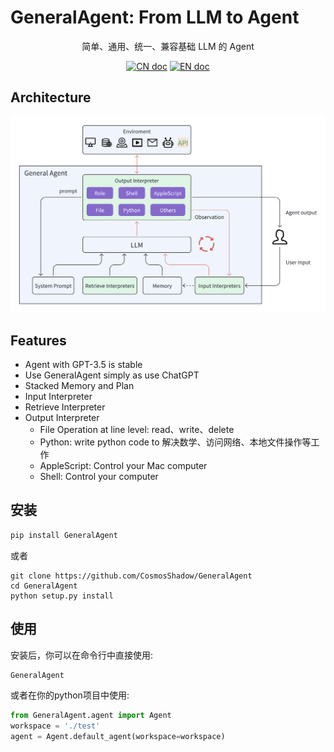 # GeneralAgent: From LLM to Agent
<p align="center">简单、通用、统一、兼容基础 LLM 的 Agent</p>

<p align="center">
<a href="docs/README_CN.md"><img src="https://img.shields.io/badge/文档-中文版-blue.svg" alt="CN doc"></a>
<a href="README.md"><img src="https://img.shields.io/badge/document-English-blue.svg" alt="EN doc"></a>
</p>

## Architecture

![Architecture](docs/images/Architecture.png)

## Features

  - Agent with GPT-3.5 is stable
  - Use GeneralAgent simply as use ChatGPT
  - Stacked Memory and Plan
  - Input Interpreter
  - Retrieve Interpreter
  - Output Interpreter
      - File Operation at line level: read、write、delete
      - Python: write python code to 解决数学、访问网络、本地文件操作等工作
      - AppleScript: Control your Mac computer
      - Shell: Control your computer

## 安装

```bash
pip install GeneralAgent
```

或者

```shell
git clone https://github.com/CosmosShadow/GeneralAgent
cd GeneralAgent
python setup.py install
```



## 使用

安装后，你可以在命令行中直接使用:

```bash
GeneralAgent
```

或者在你的python项目中使用: 

```python
from GeneralAgent.agent import Agent
workspace = './test'
agent = Agent.default_agent(workspace=workspace)

```
